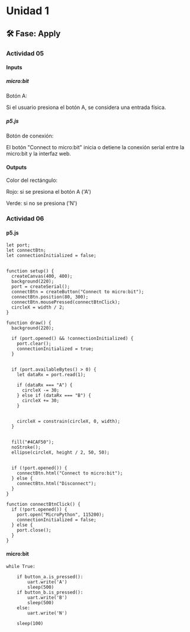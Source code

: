 # Unidad 1

## 🛠 Fase: Apply

### Actividad 05

#### Inputs

##### micro:bit
Botón A:

Si el usuario presiona el botón A, se considera una entrada física.



##### p5.js
Botón de conexión:

El botón "Connect to micro:bit" inicia o detiene la conexión serial entre la micro:bit y la interfaz web.

#### Outputs

Color del rectángulo:

Rojo: si se presiona el botón A ('A')

Verde: si no se presiona ('N')



### Actividad 06

#### p5.js
```
let port;
let connectBtn;
let connectionInitialized = false;


function setup() {
  createCanvas(400, 400);
  background(220);
  port = createSerial();
  connectBtn = createButton("Connect to micro:bit");
  connectBtn.position(80, 300);
  connectBtn.mousePressed(connectBtnClick);
  circleX = width / 2;
}

function draw() {
  background(220);

  if (port.opened() && !connectionInitialized) {
    port.clear(); 
    connectionInitialized = true;
  }

  
  if (port.availableBytes() > 0) {
    let dataRx = port.read(1); 

    if (dataRx === "A") {
      circleX -= 30; 
    } else if (dataRx === "B") {
      circleX += 30; 
    }

    
    circleX = constrain(circleX, 0, width);
  }

  
  fill("#4CAF50");
  noStroke();
  ellipse(circleX, height / 2, 50, 50);

  
  if (!port.opened()) {
    connectBtn.html("Connect to micro:bit");
  } else {
    connectBtn.html("Disconnect");
  }
}

function connectBtnClick() {
  if (!port.opened()) {
    port.open("MicroPython", 115200);
    connectionInitialized = false;
  } else {
    port.close();
  }
}
```

#### micro:bit
```
while True:

    if button_a.is_pressed():
        uart.write('A')
        sleep(500)
    if button_b.is_pressed():
        uart.write('B')
        sleep(500)
    else:
        uart.write('N')

    sleep(100)
```


